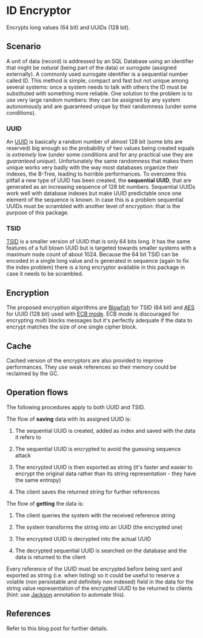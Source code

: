 # ID Encryptor

Encrypts long values (64 bit) and UUIDs (128 bit).

## Scenario

A unit of data (record) is addressed by an SQL Database using an identifier that might be *natural* (being part of the data) or *surrogate* (assigned externally). A commonly used surrogate identifier is a sequential number called ID. This method is simple, compact and fast but not unique among several systems: once a system needs to talk with others the ID must be substituted with something more reliable. One solution to the problem is to use very large random numbers: they can be assigned by any system autonomously and are guaranteed unique by their randomness (under some conditions).

### UUID

An [UUID](https://en.wikipedia.org/wiki/Universally_unique_identifier) is basically a random number of almost 128 bit (some bits are reserved) big enough so the probability of two values being created equals is *extremely* low (under some conditions and for any practical use they are *guaranteed unique*). Unfortunately the same randomness that makes them unique works very badly with the way most databases organize their indexes, the B-Tree, leading to horrible performances. To overcome this pitfall a new type of UUID has been created, the **sequential UUID**, that are generated as an increasing sequence of 128 bit numbers. Sequential UUIDs work well with database indexes but make UUID predictable once one element of the sequence is known. In case this is a problem sequential UUIDs must be scrambled with another level of encryption: that is the purpose of this package.

### TSID

[TSID](https://github.com/f4b6a3/tsid-creator) is a smaller version of UUID that is only 64 bits long. It has the same features of a full blown UUID but is targeted towards smaller systems with a maximum node count of about 1024. Because the 64 bit TSID can be encoded in a single long value and is generated in sequence (again to fix the index problem) there is a long encryptor available in this package in case it needs to be scrambled.

## Encryption

The proposed encryption algorithms are [Blowfish](https://en.wikipedia.org/wiki/Blowfish_(cipher)) for TSID (64 bit) and [AES](https://en.wikipedia.org/wiki/Advanced_Encryption_Standard) for UUID (128 bit) used with [ECB mode](https://www.highgo.ca/2019/08/08/the-difference-in-five-modes-in-the-aes-encryption-algorithm). ECB mode is discouraged for encrypting multi blocks messages but it's perfectly adequate if the data to encrypt matches the size of one single cipher block.

## Cache

Cached version of the encryptors are also provided to improve performances. They use weak references so their memory could be reclaimed by the GC.

## Operation flows

The following procedures apply to both UUID and TSID.

The flow of **saving** data with its assigned UUID is:

1. The sequential UUID is created, added as index and saved with the data it refers to

2. The sequential UUID is encrypted to avoid the guessing sequence attack

3. The encrypted UUID is then exported as string (it's faster and easier to encrypt the original data rather than its string representation - they have the same entropy)

4. The client saves the returned string for further references

The flow of **getting** the data is:

1. The client queries the system with the received reference string

2. The system transforms the string into an UUID (the encrypted one)

3. The encrypted UUID is decrypted into the actual UUID

4. The decrypted sequential UUID is searched on the database and the data is returned to the client

Every reference of the UUID must be encrypted before being sent and exported as string (i.e. when listing) so it could be useful to reserve a volatile (non persistable and definitely non indexed) field in the data for the string value representation of the encrypted UUID to be returned to clients (hint: use [Jackson](https://github.com/FasterXML/jackson) annotation to automate this).

## References

Refer to this blog post for further details.
